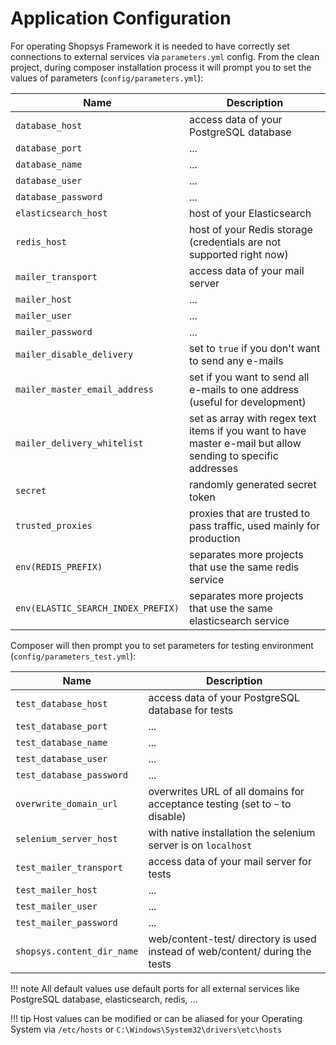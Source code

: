 # Application Configuration
For operating Shopsys Framework it is needed to have correctly set connections to external services via `parameters.yml` config.
From the clean project, during composer installation process it will prompt you to set the values of parameters (`config/parameters.yml`):

| Name                                     | Description                                                                                                  |
| ---------------------------------------- | ------------------------------------------------------------------------------------------------------------ |
| `database_host`                          | access data of your PostgreSQL database                                                                      |
| `database_port`                          | ...                                                                                                          |
| `database_name`                          | ...                                                                                                          |
| `database_user`                          | ...                                                                                                          |
| `database_password`                      | ...                                                                                                          |
| `elasticsearch_host`                     | host of your Elasticsearch                                                                                   |
| `redis_host`                             | host of your Redis storage (credentials are not supported right now)                                         |
| `mailer_transport`                       | access data of your mail server                                                                              |
| `mailer_host`                            | ...                                                                                                          |
| `mailer_user`                            | ...                                                                                                          |
| `mailer_password`                        | ...                                                                                                          |
| `mailer_disable_delivery`                | set to `true` if you don't want to send any e-mails                                                          |
| `mailer_master_email_address`            | set if you want to send all e-mails to one address (useful for development)                                  |
| `mailer_delivery_whitelist`              | set as array with regex text items if you want to have master e-mail but allow sending to specific addresses |
| `secret`                                 | randomly generated secret token                                                                              |
| `trusted_proxies`                        | proxies that are trusted to pass traffic, used mainly for production                                         |
| `env(REDIS_PREFIX)`                      | separates more projects that use the same redis service                                                      |
| `env(ELASTIC_SEARCH_INDEX_PREFIX)`       | separates more projects that use the same elasticsearch service                                              |

Composer will then prompt you to set parameters for testing environment (`config/parameters_test.yml`):

| Name                               | Description                                                                   |
| ---------------------------------- | ----------------------------------------------------------------------------- |
| `test_database_host`               | access data of your PostgreSQL database for tests                             |
| `test_database_port`               | ...                                                                           |
| `test_database_name`               | ...                                                                           |
| `test_database_user`               | ...                                                                           |
| `test_database_password`           | ...                                                                           |
| `overwrite_domain_url`             | overwrites URL of all domains for acceptance testing (set to `~` to disable)  |
| `selenium_server_host`             | with native installation the selenium server is on `localhost`                |
| `test_mailer_transport`            | access data of your mail server for tests                                     |
| `test_mailer_host`                 | ...                                                                           |
| `test_mailer_user`                 | ...                                                                           |
| `test_mailer_password`             | ...                                                                           |
| `shopsys.content_dir_name`         | web/content-test/ directory is used instead of web/content/ during the tests  |


!!! note
    All default values use default ports for all external services like PostgreSQL database, elasticsearch, redis, ...

!!! tip
    Host values can be modified or can be aliased for your Operating System via `/etc/hosts` or `C:\Windows\System32\drivers\etc\hosts`
